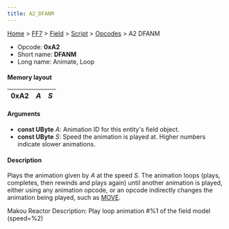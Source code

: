 ```yaml
---
title: A2_DFANM
---
```


[Home](../../../../index.md) > [FF7](../../../../FF7.md) > [Field](../../../Field.md) > [Script](../../Script.md) > [Opcodes](../Opcodes.md) > A2 DFANM

-   Opcode: **0xA2**
-   Short name: **DFANM**
-   Long name: Animate, Loop

#### Memory layout

| 0xA2 | *A* | *S* |
|------|-----|-----|

#### Arguments

-   **const UByte** *A*: Animation ID for this entity's field object.
-   **const UByte** *S*: Speed the animation is played at. Higher numbers indicate slower animations.

#### Description

Plays the animation given by *A* at the speed *S*. The animation loops (plays, completes, then rewinds and plays again) until another animation is played, either using any animation opcode, or an opcode indirectly changes the animation being played, such as [MOVE](A8_MOVE.md).

Makou Reactor Description: Play loop animation \#%1 of the field model (speed=%2)
